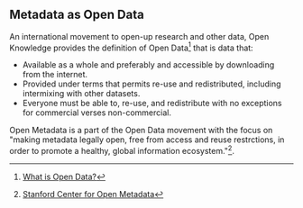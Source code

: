 ## Metadata as Open Data
An international movement to open-up research and other data, Open Knowledge provides 
the definition of Open Data[^1] that is data that:

- Available as a whole and preferably and accessible by downloading from the internet.
- Provided under terms that permits re-use and redistributed, including intermixing 
  with other datasets.
- Everyone must be able to, re-use, and redistribute with no exceptions for commercial
  verses non-commercial.   

Open Metadata is a part of the Open Data movement with the focus on 
"making metadata legally open, free from access and reuse restrctions, in order to
promote a healthy, global information ecosystem."[^2]. 

[^1]: [What is Open Data?](https://opendatahandbook.org/guide/en/what-is-open-data/)
[^2]: [Stanford Center for Open Metadata](https://openmetadata.stanford.edu/)
